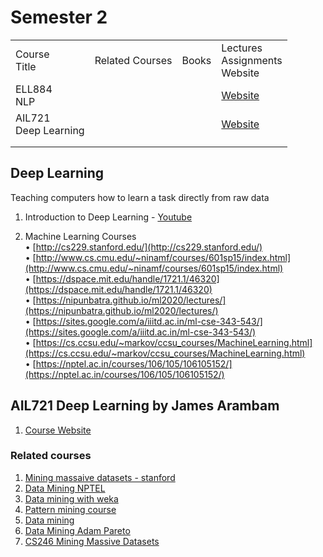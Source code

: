 # Semester 2

<table>
    <tbody>
        <tr>
            <td>Course<br/>Title</td>
            <td>Related Courses</td>
            <td>Books</td>
            <td>Lectures<br/>Assignments<br/>Website</td>
        </tr>
        <tr>
            <td>ELL884 <br/> NLP</td>
            <td></td>
            <td></td>
            <td><a href="https://lcs2.in/nlp2402">Website</a></td>
        </tr>
        <tr>
            <td>AIL721<br/>Deep Learning</td>
            <td></td>
            <td></td>
            <td><a href="https://jamesarambam.me/dl">Website</a></td>
        </tr>
        <tr>
            <td></td>
            <td></td>
            <td></td>
            <td></td>
        </tr>
        <tr>
            <td></td>
            <td></td>
            <td></td>
            <td></td>
        </tr>
    </tbody>
</table>

## Deep Learning
Teaching computers how to learn a task directly from raw data
1. Introduction to Deep Learning - [Youtube](https://www.youtube.com/playlist?list=PLtBw6njQRU-rwp5__7C0oIVt26ZgjG9NI)

2. Machine Learning Courses  
• [http://cs229.stanford.edu/](http://cs229.stanford.edu/)  
• [http://www.cs.cmu.edu/~ninamf/courses/601sp15/index.html](http://www.cs.cmu.edu/~ninamf/courses/601sp15/index.html)  
• [https://dspace.mit.edu/handle/1721.1/46320](https://dspace.mit.edu/handle/1721.1/46320)  
• [https://nipunbatra.github.io/ml2020/lectures/](https://nipunbatra.github.io/ml2020/lectures/)  
• [https://sites.google.com/a/iiitd.ac.in/ml-cse-343-543/](https://sites.google.com/a/iiitd.ac.in/ml-cse-343-543/)  
• [https://cs.ccsu.edu/~markov/ccsu_courses/MachineLearning.html](https://cs.ccsu.edu/~markov/ccsu_courses/MachineLearning.html)  
• [https://nptel.ac.in/courses/106/105/106105152/](https://nptel.ac.in/courses/106/105/106105152/)  

## AIL721 Deep Learning by James Arambam

1. [Course Website](https://jamesarambam.me/dl)

### Related courses

1. [Mining massaive datasets - stanford](https://www.youtube.com/playlist?list=PLLssT5z_DsK9JDLcT8T62VtzwyW9LNepV)
2. [Data Mining NPTEL](https://www.youtube.com/playlist?list=PLYNoBatBddmBRINEhWqde5_4Fw8_PrIYy)
3. [Data mining with weka](https://www.youtube.com/playlist?list=PLm4W7_iX_v4NqPUjceOGd-OKNVO4c_cPD)
4. [Pattern mining course](https://www.youtube.com/playlist?list=PLQWbHaW8RsA1wND30_Re9V5-c8pr1H56H)
5. [Data mining](https://www.youtube.com/playlist?list=PLbuogVdPnkCrnLNqZPnTuG_s19TNDoad0)
6. [Data Mining Adam Pareto](https://www.youtube.com/playlist?list=PLqvtGg6xpwt-bTuC88UqtjDOjOSDieI_I)
7. [CS246 Mining Massive Datasets](https://www.youtube.com/playlist?list=PLoCMsyE1cvdVnCgHk43vRy7PVTVWJ6WVR)
